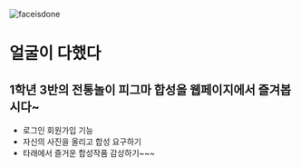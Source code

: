 ![faceisdone](https://github.com/Dsm-FaceIsDone/.github/assets/128464668/22289477-7efe-4f51-bc44-ffb90ac8bc63)
# 얼굴이 다했다

## 1학년 3반의 전통놀이 피그마 합성을 웹페이지에서 즐겨봅시다~
- 로그인 회원가입 기능
- 자신의 사진을 올리고 합성 요구하기
- 타래에서 즐거운 합성작품 감상하기~~~
